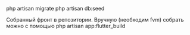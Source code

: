php artisan migrate
php artisan db:seed

Собранный фронт в репозитории. 
Вручную (необходим fvm) собрать можно с помощью php artisan app:flutter_build
